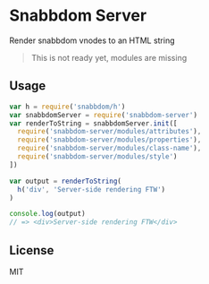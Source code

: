 # Snabbdom Server

Render snabbdom vnodes to an HTML string

> This is not ready yet, modules are missing

## Usage

```js
var h = require('snabbdom/h')
var snabbdomServer = require('snabbdom-server')
var renderToString = snabbdomServer.init([
  require('snabbdom-server/modules/attributes'),
  require('snabbdom-server/modules/properties'),
  require('snabbdom-server/modules/class-name'),
  require('snabbdom-server/modules/style')
])

var output = renderToString(
  h('div', 'Server-side rendering FTW')
)

console.log(output)
// => <div>Server-side rendering FTW</div>
```

## License

MIT

